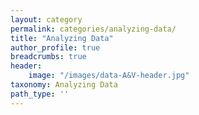 ```yaml
---
layout: category
permalink: categories/analyzing-data/
title: "Analyzing Data"
author_profile: true
breadcrumbs: true
header:
    image: "/images/data-A&V-header.jpg"
taxonomy: Analyzing Data
path_type: ''
---
```


